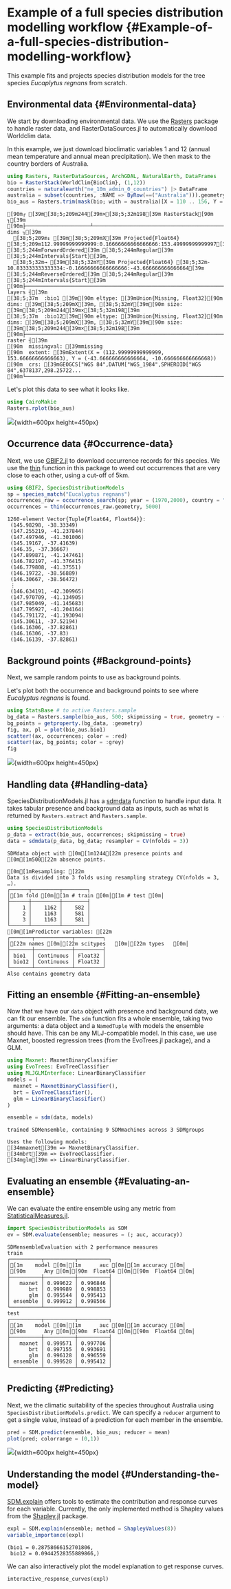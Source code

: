 
# Example of a full species distribution modelling workflow {#Example-of-a-full-species-distribution-modelling-workflow}

This example fits and projects species distribution models for the tree species _Eucaplytus regnans_ from scratch.

## Environmental data {#Environmental-data}

We start by downloading environmental data. We use the [Rasters](www.github.com/rafaqz/Rasters.jl) package to handle raster data, and RasterDataSources.jl to automatically download Worldclim data.

In this example, we just download bioclimatic variables 1 and 12 (annual mean temperature and annual mean precipitation). We then mask to the country borders of Australia.

```julia
using Rasters, RasterDataSources, ArchGDAL, NaturalEarth, DataFrames
bio = RasterStack(WorldClim{BioClim}, (1,12))
countries = naturalearth("ne_10m_admin_0_countries") |> DataFrame
australia = subset(countries, :NAME => ByRow(==("Australia"))).geometry
bio_aus = Rasters.trim(mask(bio; with = australia)[X = 110 .. 156, Y = -45 .. -10])
```


```ansi
[90m┌ [39m[38;5;209m244[39m×[38;5;32m198[39m RasterStack[90m ┐[39m
[90m├─────────────────────┴────────────────────────────────────────────────── dims ┐[39m
  [38;5;209m↓ [39m[38;5;209mX[39m Projected{Float64} [38;5;209m112.99999999999999:0.16666666666666666:153.49999999999997[39m [38;5;244mForwardOrdered[39m [38;5;244mRegular[39m [38;5;244mIntervals{Start}[39m,
  [38;5;32m→ [39m[38;5;32mY[39m Projected{Float64} [38;5;32m-10.833333333333334:-0.16666666666666666:-43.666666666666664[39m [38;5;244mReverseOrdered[39m [38;5;244mRegular[39m [38;5;244mIntervals{Start}[39m
[90m├────────────────────────────────────────────────────────────────────── layers ┤[39m
[38;5;37m  :bio1 [39m[90m eltype: [39mUnion{Missing, Float32}[90m dims: [39m[38;5;209mX[39m, [38;5;32mY[39m[90m size: [39m[38;5;209m244[39m×[38;5;32m198[39m
[38;5;37m  :bio12[39m[90m eltype: [39mUnion{Missing, Float32}[90m dims: [39m[38;5;209mX[39m, [38;5;32mY[39m[90m size: [39m[38;5;209m244[39m×[38;5;32m198[39m
[90m├────────────────────────────────────────────────────────────────────── raster ┤[39m
[90m  missingval: [39mmissing
[90m  extent: [39mExtent(X = (112.99999999999999, 153.66666666666663), Y = (-43.666666666666664, -10.666666666666668))
[90m  crs: [39mGEOGCS["WGS 84",DATUM["WGS_1984",SPHEROID["WGS 84",6378137,298.25722...
[90m└──────────────────────────────────────────────────────────────────────────────┘[39m
```


Let&#39;s plot this data to see what it looks like.

```julia
using CairoMakie
Rasters.rplot(bio_aus)
```

![](yvcwfpn.png){width=600px height=450px}

## Occurrence data {#Occurrence-data}

Next, we use [GBIF2.jl](www.github.com/rafaqz/GBIF2.jl) to download occurrence records for this species. We use the [thin](/api#SpeciesDistributionModels.thin-Tuple{Any,%20Any}) function in this package to weed out occurrences that are very close to each other, using a cut-off of 5km.

```julia
using GBIF2, SpeciesDistributionModels
sp = species_match("Eucalyptus regnans")
occurrences_raw = occurrence_search(sp; year = (1970,2000), country = "AU", hasCoordinate = true, limit = 2000)
occurrences = thin(occurrences_raw.geometry, 5000)
```


```ansi
1260-element Vector{Tuple{Float64, Float64}}:
 (145.98298, -38.33349)
 (147.255219, -41.237844)
 (147.497946, -41.301006)
 (145.19167, -37.41639)
 (146.35, -37.36667)
 (147.899871, -41.147461)
 (146.782197, -41.376415)
 (146.779808, -41.37551)
 (146.19722, -38.56889)
 (146.30667, -38.56472)
 ⋮
 (146.634191, -42.309965)
 (147.970709, -41.134905)
 (147.985049, -41.145683)
 (147.795927, -41.204164)
 (145.791172, -41.193094)
 (145.30611, -37.52194)
 (146.16306, -37.82861)
 (146.16306, -37.83)
 (146.16139, -37.82861)
```


## Background points {#Background-points}

Next, we sample random points to use as background points.

Let&#39;s plot both the occurrence and background points to see where _Eucalyptus regnans_ is found.

```julia
using StatsBase # to active Rasters.sample
bg_data = Rasters.sample(bio_aus, 500; skipmissing = true, geometry = (X,Y))
bg_points = getproperty.(bg_data, :geometry)
fig, ax, pl = plot(bio_aus.bio1)
scatter!(ax, occurrences; color = :red)
scatter!(ax, bg_points; color = :grey)
fig
```

![](ilvaoig.png){width=600px height=450px}

## Handling data {#Handling-data}

SpeciesDistributionModels.jl has a [sdmdata](/api#SpeciesDistributionModels.sdmdata-Tuple{Any,%20Any}) function to handle input data. It takes tabular presence and background data as inputs, such as what is returned by `Rasters.extract` and `Rasters.sample`.

```julia
using SpeciesDistributionModels
p_data = extract(bio_aus, occurrences; skipmissing = true)
data = sdmdata(p_data, bg_data; resampler = CV(nfolds = 3))
```


```ansi
SDMdata object with [0m[1m1244[22m presence points and [0m[1m500[22m absence points. 
 
[0m[1mResampling: [22m
Data is divided into 3 folds using resampling strategy CV(nfolds = 3, …).
┌──────┬─────────┬────────┐
│[1m fold [0m│[1m # train [0m│[1m # test [0m│
├──────┼─────────┼────────┤
│    1 │    1162 │    582 │
│    2 │    1163 │    581 │
│    3 │    1163 │    581 │
└──────┴─────────┴────────┘
[0m[1mPredictor variables: [22m
┌───────┬────────────┬─────────┐
│[22m names [0m│[22m scitypes   [0m│[22m types   [0m│
├───────┼────────────┼─────────┤
│ bio1  │ Continuous │ Float32 │
│ bio12 │ Continuous │ Float32 │
└───────┴────────────┴─────────┘
Also contains geometry data
```


## Fitting an ensemble {#Fitting-an-ensemble}

Now that we have our `data` object with presence and background data, we can fit our ensemble. The `sdm` function fits a whole ensemble, taking two arguments: a data object and a `NamedTuple` with models the ensemble should have. This can be any MLJ-compatible model. In this case, we use Maxnet, boosted regression trees (from the EvoTrees.jl package), and a GLM.

```julia
using Maxnet: MaxnetBinaryClassifier
using EvoTrees: EvoTreeClassifier
using MLJGLMInterface: LinearBinaryClassifier
models = (
  maxnet = MaxnetBinaryClassifier(),
  brt = EvoTreeClassifier(),
  glm = LinearBinaryClassifier()
)

ensemble = sdm(data, models)
```


```ansi
trained SDMensemble, containing 9 SDMmachines across 3 SDMgroups 

Uses the following models:
[34mmaxnet[39m => MaxnetBinaryClassifier. 
[34mbrt[39m => EvoTreeClassifier. 
[34mglm[39m => LinearBinaryClassifier. 

```


## Evaluating an ensemble {#Evaluating-an-ensemble}

We can evaluate the entire ensemble using any metric from [StatisticalMeasures.jl](https://github.com/JuliaAI/StatisticalMeasures.jl).

```julia
import SpeciesDistributionModels as SDM
ev = SDM.evaluate(ensemble; measures = (; auc, accuracy))
```


```ansi
SDMensembleEvaluation with 2 performance measures
train
┌──────────┬──────────┬──────────┐
│[1m    model [0m│[1m      auc [0m│[1m accuracy [0m│
│[90m      Any [0m│[90m  Float64 [0m│[90m  Float64 [0m│
├──────────┼──────────┼──────────┤
│   maxnet │ 0.999622 │ 0.996846 │
│      brt │ 0.999989 │ 0.998853 │
│      glm │ 0.995544 │ 0.995413 │
│ ensemble │ 0.999912 │ 0.998566 │
└──────────┴──────────┴──────────┘
test
┌──────────┬──────────┬──────────┐
│[1m    model [0m│[1m      auc [0m│[1m accuracy [0m│
│[90m      Any [0m│[90m  Float64 [0m│[90m  Float64 [0m│
├──────────┼──────────┼──────────┤
│   maxnet │ 0.999571 │ 0.997706 │
│      brt │ 0.997155 │ 0.993691 │
│      glm │ 0.996128 │ 0.996559 │
│ ensemble │ 0.999528 │ 0.995412 │
└──────────┴──────────┴──────────┘

```


## Predicting {#Predicting}

Next, we the climatic suitability of the species throughout Australia using `SpeciesDistributionModels.predict`. We can specify a `reducer` argument to get a single value, instead of a prediction for each member in the ensemble.

```julia
pred = SDM.predict(ensemble, bio_aus; reducer = mean)
plot(pred; colorrange = (0,1))
```

![](kssefsa.png){width=600px height=450px}

## Understanding the model {#Understanding-the-model}

[SDM.explain](@ref) offers tools to estimate the contribution and response curves for each variable. Currently, the only implemented method is Shapley values from the [Shapley.jl](www.gitlab.com/ExpandingMan/Shapley.jl) package.

```julia
expl = SDM.explain(ensemble; method = ShapleyValues(8))
variable_importance(expl)
```


```ansi
(bio1 = 0.28758666152701806,
 bio12 = 0.09442528355889866,)
```


We can also interactively plot the model explanation to get response curves.

```@example test
interactive_response_curves(expl)
```

